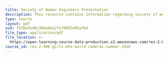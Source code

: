 ```yaml
---
title: Society of Women Engineers Presentation
description: This resource contains information regarding society of women engineers.
type: course
layout: pdf
uid: fb38a3ed6c368a66a2fa76055e05afb4
file_type: application/pdf
file_location: >-
  https://open-learning-course-data-production.s3.amazonaws.com/res-2-006-girls-who-build-cameras-summer-2016/fb38a3ed6c368a66a2fa76055e05afb4_MITRES_2_006SUM16_Nicole.pdf
course_id: res-2-006-girls-who-build-cameras-summer-2016
---
```


